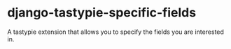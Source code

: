 # django-tastypie-specific-fields
A tastypie extension that allows you to specify the fields you are interested in.
